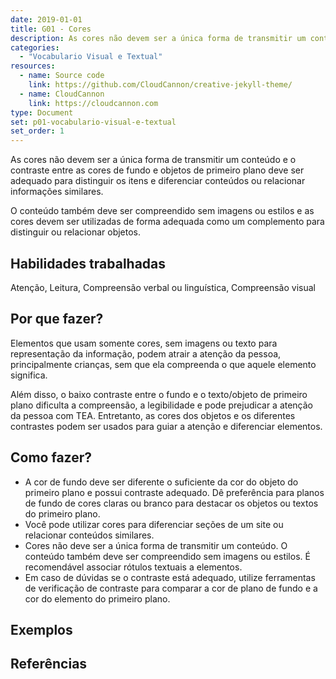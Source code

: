 ```yaml
---
date: 2019-01-01
title: G01 - Cores
description: As cores não devem ser a única forma de transmitir um conteúdo e o contraste entre as cores de fundo e objetos de primeiro plano deve ser adequado para distinguir os itens e diferenciar conteúdos ou relacionar informações similares.
categories:
  - "Vocabulario Visual e Textual"
resources:
  - name: Source code
    link: https://github.com/CloudCannon/creative-jekyll-theme/
  - name: CloudCannon
    link: https://cloudcannon.com
type: Document
set: p01-vocabulario-visual-e-textual
set_order: 1
---
```


As cores não devem ser a única forma de transmitir um conteúdo e o contraste entre as cores de fundo e objetos de primeiro plano deve ser adequado para distinguir os itens e diferenciar conteúdos ou relacionar informações similares.

O conteúdo também deve ser compreendido sem imagens ou estilos e as cores devem ser utilizadas de forma adequada como um complemento para distinguir ou relacionar objetos.

## Habilidades trabalhadas

Atenção, Leitura, Compreensão verbal ou linguística, Compreensão visual

## Por que fazer?

Elementos que usam somente cores, sem imagens ou texto para representação da informação, podem atrair a atenção da pessoa, principalmente crianças, sem que ela compreenda o que aquele elemento significa.

Além disso, o baixo contraste entre o fundo e o texto/objeto de primeiro plano dificulta a compreensão, a legibilidade e pode prejudicar a atenção da pessoa com TEA. Entretanto, as cores dos objetos e os diferentes contrastes podem ser usados para guiar a atenção e diferenciar elementos.

## Como fazer?

- A cor de fundo deve ser diferente o suficiente da cor do objeto do primeiro plano e possui contraste adequado. Dê preferência para planos de fundo de cores claras ou branco para destacar os objetos ou textos do primeiro plano.
- Você pode utilizar cores para diferenciar seções de um site ou relacionar conteúdos similares.
- Cores não deve ser a única forma de transmitir um conteúdo. O conteúdo também deve ser compreendido sem imagens ou estilos. É recomendável associar rótulos textuais a elementos.
- Em caso de dúvidas se o contraste está adequado, utilize ferramentas de verificação de contraste para comparar a cor de plano de fundo e a cor do elemento do primeiro plano.

## Exemplos

## Referências
